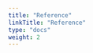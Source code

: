 ```yaml
---
title: "Reference"
linkTitle: "Reference"
type: "docs"
weight: 2
---
```

<!-- SPDX-License-Identifier: CC-BY-4.0 -->
<!-- Copyright (C) 2023 Wavecon GmbH -->
